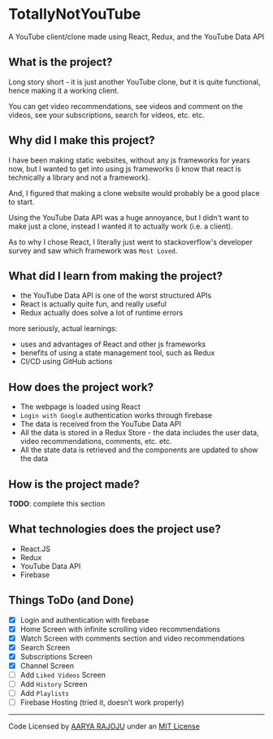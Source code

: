 # TotallyNotYouTube

A YouTube client/clone made using React, Redux, and the YouTube Data API

## What is the project?

Long story short - it is just another YouTube clone, but it is quite functional, hence making it a working client.

You can get video recommendations, see videos and comment on the videos, see your subscriptions, search for videos, etc. etc.

## Why did I make this project?

I have been making static websites, without any js frameworks for years now, but I wanted to get into using js frameworks (i know that react is technically a library and not a framework).

And, I figured that making a clone website would probably be a good place to start.

Using the YouTube Data API was a huge annoyance, but I didn't want to make just a clone, instead I wanted it to actually work (i.e. a client).

As to why I chose React, I literally just went to stackoverflow's developer survey and saw which framework was `Most Loved`.

## What did I learn from making the project?

- the YouTube Data API is one of the worst structured APIs
- React is actually quite fun, and really useful
- Redux actually does solve a lot of runtime errors

more seriously, actual learnings:

- uses and advantages of React and other js frameworks
- benefits of using a state management tool, such as Redux
- CI/CD using GitHub actions

## How does the project work?

- The webpage is loaded using React
- `Login with Google` authentication works through firebase
- The data is received from the YouTube Data API
- All the data is stored in a Redux Store - the data includes the user data, video recommendations, comments, etc. etc.
- All the state data is retrieved and the components are updated to show the data

## How is the project made?

**TODO**: complete this section

## What technologies does the project use?

- React.JS
- Redux
- YouTube Data API
- Firebase

## Things ToDo (and Done)

- [x] Login and authentication with firebase
- [x] Home Screen with infinite scrolling video recommendations
- [x] Watch Screen with comments section and video recommendations
- [x] Search Screen
- [x] Subscriptions Screen
- [x] Channel Screen
- [ ] Add `Liked Videos` Screen
- [ ] Add `History` Screen
- [ ] Add `Playlists`
- [ ] Firebase Hosting (tried it, doesn't work properly)

---

Code Licensed by [AARYA RAJOJU](https://github.com/aaryarajoju) under an [MIT License](./LICENSE)
